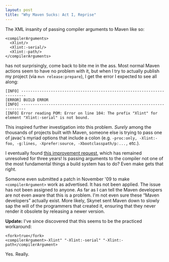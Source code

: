 ```yaml
---
layout: post
title: "Why Maven Sucks: Act I, Reprise"
---
```


The XML insanity of passing compiler arguments to Maven like so:

    <compilerArguments>
      <Xlint/>
      <Xlint:-serial/>
      <Xlint:-path/>
    </compilerArguments>

has not surprisingly, come back to bite me in the ass. Most normal Maven
actions seem to have no problem with it, but when I try to actually publish my
project (via `mvn release:prepare`), I get the error I expected to see all
along:

    [INFO] ------------------------------------------------------------------------
    [ERROR] BUILD ERROR
    [INFO] ------------------------------------------------------------------------
    [INFO] Error reading POM: Error on line 104: The prefix "Xlint" for element "Xlint:-serial" is not bound.

This inspired further investigation into this problem. *Surely* among the
thousands of projects built with Maven, someone else is trying to pass one of
javac's myriad options that include a colon (e.g. `-proc:only, -Xlint:-foo,
-g:lines, -Xprefer:source, -Xbootclasspath/p:...,` etc.).

I eventually found [this improvement request], which has remained unresolved
for three years! Is passing arguments to the compiler not one of the most
fundamental things a build system has to do? Even make gets that right.

Someone even submitted a patch in November '09 to make `<compilerArgument>`
work as advertised. It has not been applied. The issue has not been assigned to
anyone. As far as I can tell the Maven developers are not even aware that this
is a problem. I'm not even sure these “Maven developers” actually exist. More
likely, Skynet sent Maven down to slowly sap the will of the programmers that
created it, ensuring that they never render it obsolete by releasing a newer
version.

**Update:**
I've since discovered that this seems to be the practiced workaround:

    <fork>true</fork>
    <compilerArgument>-Xlint" "-Xlint:-serial" "-Xlint:-path</compilerArgument>

Yes. Really.

[this improvement request]: http://web.archive.org/web/20100923154949/http://jira.codehaus.org/browse/MCOMPILER-62
